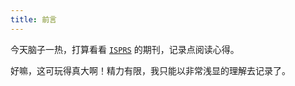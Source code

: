 ```yaml
---
title: 前言
---
```


今天脑子一热，打算看看 [`ISPRS`](https://www.sciencedirect.com/journal/isprs-journal-of-photogrammetry-and-remote-sensing) 的期刊，记录点阅读心得。

好嘛，这可玩得真大啊！精力有限，我只能以非常浅显的理解去记录了。
